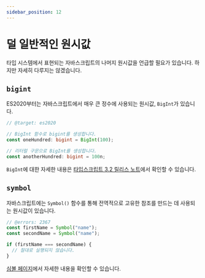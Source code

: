 ```yaml
---
sidebar_position: 12
---
```


# 덜 일반적인 원시값

타입 시스템에서 표현되는 자바스크립트의 나머지 원시값을 언급할 필요가 있습니다. 하지만 자세히 다루지는 않겠습니다.

## `bigint`

ES2020부터는 자바스크립트에서 매우 큰 정수에 사용되는 원시값, `BigInt`가 있습니다.

```ts twoslash
// @target: es2020

// BigInt 함수로 bigint를 생성합니다.
const oneHundred: bigint = BigInt(100);

// 리터럴 구문으로 BigInt를 생성합니다.
const anotherHundred: bigint = 100n;
```

`BigInt`에 대한 자세한 내용은 [타입스크립트 3.2 릴리스 노트](https://www.typescriptlang.org/docs/handbook/release-notes/typescript-3-2.html#bigint)에서 확인할 수 있습니다.

## `symbol`

자바스크립트에는 `Symbol()` 함수를 통해 전역적으로 고유한 참조를 만드는 데 사용되는 원시값이 있습니다.

```ts twoslash
// @errors: 2367
const firstName = Symbol("name");
const secondName = Symbol("name");

if (firstName === secondName) {
  // 절대로 실행되지 않습니다.
}
```

[심볼 페이지](https://www.typescriptlang.org/ko/docs/handbook/symbols.html)에서 자세한 내용을 확인할 수 있습니다.